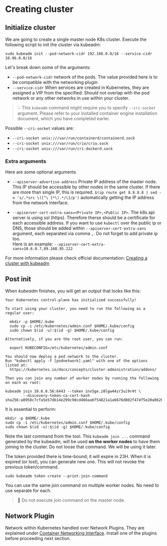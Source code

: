 # Creating cluster

## Initialize cluster
We are going to create a single master node K8s cluster. Execute the following script to init the cluster via kubeadm:
```shell
sudo kubeadm init --pod-network-cidr 192.168.0.0/16 --service-cidr 10.96.0.0/16
```
Let's break down some of the arguments:
- `--pod-network-cidr` network of the pods. The value provided here is to be compatible with the networking plugin
- `--service-cidr` When services are created in Kubernetes, they are assigned a VIP from the specified. Should not overlap with the pod network or any other networks in use within your cluster.

> 💡 This `kubeadm` command might require you to specify `--cri-socket` argument. Please refer to your installed container engine installation document, which you have completed earler.

Possible `--cri-socket` values are:
- `--cri-socket unix:///var/run/containerd/containerd.sock`
- `--cri-socket unix:///var/run/crio/crio.sock`
- `--cri-socket unix:///var/run/cri-dockerd.sock`

### Extra arguments
Here are some optional arguments

- `--apiserver-advertise-address` Private IP address of the master node. This IP should  be accessible by other nodes in the same cluster. If there are more than single IP, this is required. `$(ip route get 8.8.8.8 | sed -n 's/.*src \([^\ ]*\).*/\1/p')` automatically getting the IP address from the network interface.

- `--apiserver-cert-extra-sans=<Private IP>,<Public IP>`. The k8s api server is using ssl (https). Therefore therse should be a certificate for each accessible address. If you want to use `kubectl` over the public ip or DNS, those should be added within `--apiserver-cert-extra-sans` argument, each separated via comma `,`. Do not forget to add private ip too.  
  Here is an example: `--apiserver-cert-extra-sans=10.6.0.7,89.168.95.222`

For more information please check official documentation: [Creating a cluster with kubeadm](https://kubernetes.io/docs/setup/production-environment/tools/kubeadm/create-cluster-kubeadm/)

## Post init
When *kubeadm* finishes, you will get an output that looks like this:
```
Your Kubernetes control-plane has initialized successfully!

To start using your cluster, you need to run the following as a regular user:

  mkdir -p $HOME/.kube
  sudo cp -i /etc/kubernetes/admin.conf $HOME/.kube/config
  sudo chown $(id -u):$(id -g) $HOME/.kube/config

Alternatively, if you are the root user, you can run:

  export KUBECONFIG=/etc/kubernetes/admin.conf

You should now deploy a pod network to the cluster.
Run "kubectl apply -f [podnetwork].yaml" with one of the options listed at:
  https://kubernetes.io/docs/concepts/cluster-administration/addons/

Then you can join any number of worker nodes by running the following on each as root:

kubeadm join 10.6.0.56:6443 --token inx5ge.z8lgw44zr3ui9r4t \
        --discovery-token-ca-cert-hash sha256:a8958c7cfa5e57db14e299c98cd466aa6f54821a1a6676d802f474f5e20a0626 
```

It is essential to perform:
```shell
mkdir -p $HOME/.kube
sudo cp -i /etc/kubernetes/admin.conf $HOME/.kube/config
sudo chown $(id -u):$(id -g) $HOME/.kube/config
```

Note the last command from the tool. This `kubeadm join ...` command generated by the kubeadm, will be used **on the worker nodes** to have them joining to the cluster. Do not loose that command. We will be using it later.

The token provided there is time-bound; it will expire in 23H. When it is expired (or lost), you can generate new one. This will not revoke the previous token/command.
```shell
sudo kubeadm token create --print-join-command
```
You can use the same join command on multiple worker nodes. No need to use separate for each.

> 🚨 Do not execute join command on the master node.

## Network Plugin
Network within Kubernetes handled over Network Plugins. They are explained under [Container Networking Interface](./cni). Install one of the plugins before proceeding next section.